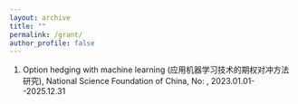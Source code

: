 ```yaml
---
layout: archive
title: ""
permalink: /grant/
author_profile: false
---
```


1. Option hedging with machine learning (应用机器学习技术的期权对冲方法研究), National Science Foundation of China, No:  , 2023.01.01--2025.12.31